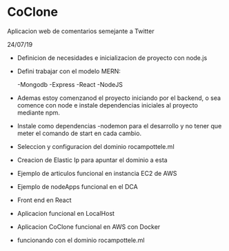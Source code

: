 # CoClone
Aplicacion web de comentarios semejante a Twitter

24/07/19
- Definicion de necesidades e inicializacion de proyecto con node.js
- Defini trabajar con el modelo MERN:

    -Mongodb
    -Express
    -React
    -NodeJS
 
 - Ademas estoy comenzanod el proyecto iniciando por el backend, o sea comence con node e instale dependencias iniciales al proyecto mediante npm.

 - Instale como dependencias
    -nodemon para el desarrollo y no tener que meter el comando de start en cada cambio.

 - Seleccion y configuracion del dominio rocampottele.ml
 - Creacion de Elastic Ip para apuntar el dominio a esta

 - Ejemplo de articulos funcional en instancia EC2 de AWS
 - Ejemplo de nodeApps funcional en el DCA

 - Front end en React
 - Aplicacion funcional en LocalHost
 
 - Aplicacion CoClone funcional en AWS con Docker
 - funcionando con el dominio rocampottele.ml


